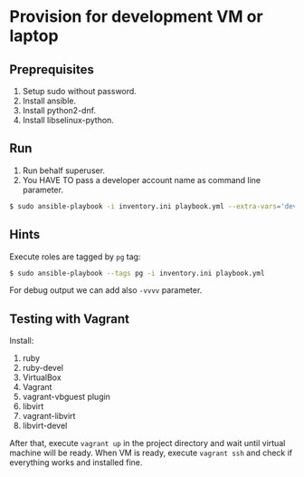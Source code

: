 # Provision for development VM or laptop

## Preprequisites

1. Setup sudo without password.
2. Install ansible.
3. Install python2-dnf.
4. Install libselinux-python.

## Run

1. Run behalf superuser.
2. You HAVE TO pass a developer account name as command line parameter.

```bash
$ sudo ansible-playbook -i inventory.ini playbook.yml --extra-vars='dev_user=johndoe'
```

## Hints

Execute roles are tagged by `pg` tag:

```bash
$ sudo ansible-playbook --tags pg -i inventory.ini playbook.yml
```

For debug output we can add also `-vvvv` parameter.

## Testing with Vagrant

Install:

1. ruby
2. ruby-devel
3. VirtualBox
4. Vagrant
5. vagrant-vbguest plugin
6. libvirt
7. vagrant-libvirt
8. libvirt-devel

After that, execute `vagrant up` in the project directory and wait until virtual machine will be ready.
When VM is ready, execute `vagrant ssh` and check if everything works and installed fine.
